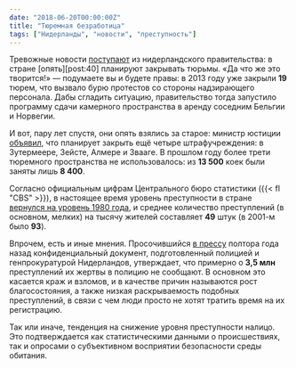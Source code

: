 ```yaml
---
date: "2018-06-20T00:00:00Z"
title: "Тюремная безработица"
tags: ["Нидерланды", "новости", "преступность"]
---
```


Тревожные новости [поступают](https://www.dutchnews.nl/news/2018/06/dutch-to-close-four-more-prisons-as-crime-rate-continues-to-fall-ad/) из нидерландского правительства: в стране [опять][post:40] планируют закрывать тюрьмы. «Да что же это творится!» — подумаете вы и будете правы: в 2013 году уже закрыли **19** тюрем, что вызвало бурю протестов со стороны надзирающего персонала. Дабы сгладить ситуацию, правительство тогда запустило программу сдачи камерного пространства в аренду соседним Бельгии и Норвегии.

<!--more-->
<!-- {{< imgfig "https://2.bp.blogspot.com/-wtUWoNTsP7c/Wyq53zQhp4I/AAAAAAAAsm4/O65SoJjM210WROgN6nXpv60wMd--e7-6ACKgBGAs/s1600/prison-bars.png" >}} -->

И вот, пару лет спустя, они опять взялись за старое: министр юстиции [объявил](https://www.ad.nl/politiek/kabinet-toch-vier-gevangenissen-dicht~a9cbf8b1/), что планирует закрыть ещё четыре штрафучреждения: в Зутермеере, Зейсте, Алмере и Звааге. В прошлом году более трети тюремного пространства не использовалось: из **13&nbsp;500** коек были заняты лишь **8&nbsp;400**.

Согласно официальным цифрам Центрального бюро статистики ({{< fl "CBS" >}}), в настоящее время уровень преступности в стране [вернулся на уровень 1980 года](https://www.dutchnews.nl/news/2018/05/dutch-reported-crime-rate-continues-to-fall-new-cbs-report-shows/), и среднее количество преступлений (в основном, мелких) на тысячу жителей составляет **49** штук (в 2001-м было **93**).

Впрочем, есть и иные мнения. Просочившийся [в прессу](https://www.trouw.nl/home/-nederlandse-politie-ziet-de-meeste-misdaad-niet-~ab52ba07/) полтора года назад конфиденциальный документ, подготовленный полицией и генпрокуратурой Нидерландов, утверждает, что примерно о **3,5 млн** преступлений их жертвы в полицию не сообщают. В основном это касается краж и взломов, и в качестве причин называются рост благосостояния, а также низкая раскрываемость подобных преступлений, в связи с чем люди просто не хотят тратить время на их регистрацию.

Так или иначе, тенденция на снижение уровня преступности налицо. Это подтверждается как статистическими данными о происшествиях, так и опросами о субъективном восприятии безопасности среды обитания.
